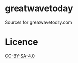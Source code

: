 # greatwavetoday
Sources for greatwavetoday.com

# Licence

[CC-BY-SA-4.0](https://creativecommons.org/licenses/by-sa/4.0/)
